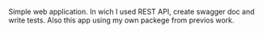 Simple web application. In wich I used REST API, create swagger doc and write tests. Also this app using my own packege from previos work.
